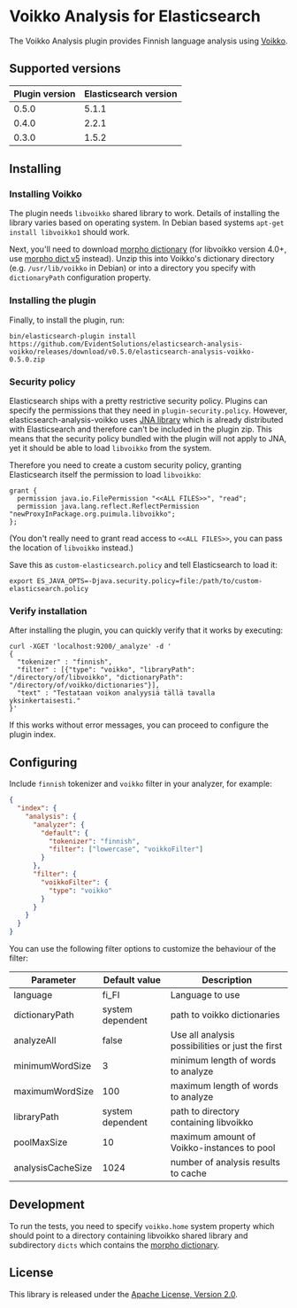 # Voikko Analysis for Elasticsearch

The Voikko Analysis plugin provides Finnish language analysis using [Voikko](http://voikko.puimula.org/).

## Supported versions

| Plugin version | Elasticsearch version |
| -------------- | ----------------------|
| 0.5.0          | 5.1.1                 |
| 0.4.0          | 2.2.1                 |
| 0.3.0          | 1.5.2                 |

## Installing

### Installing Voikko

The plugin needs `libvoikko` shared library to work. Details of installing the library varies
based on operating system. In Debian based systems `apt-get install libvoikko1` should work.

Next, you'll need to download [morpho dictionary](http://www.puimula.org/htp/testing/voikko-snapshot/dict-morpho.zip) 
(for libvoikko version 4.0+, use [morpho dict v5](http://www.puimula.org/htp/testing/voikko-snapshot-v5/dict-morpho.zip) 
instead).
Unzip this into Voikko's dictionary directory (e.g. `/usr/lib/voikko` in Debian) or into a directory you specify with
`dictionaryPath` configuration property.

### Installing the plugin

Finally, to install the plugin, run: 

```
bin/elasticsearch-plugin install https://github.com/EvidentSolutions/elasticsearch-analysis-voikko/releases/download/v0.5.0/elasticsearch-analysis-voikko-0.5.0.zip
```

### Security policy

Elasticsearch ships with a pretty restrictive security policy. Plugins can specify the permissions
that they need in `plugin-security.policy`. However, elasticsearch-analysis-voikko uses
[JNA library](https://github.com/java-native-access/jna) which is already distributed with Elasticsearch
and therefore can't be included in the plugin zip. This means that the security policy bundled with the
plugin will not apply to JNA, yet it should be able to load `libvoikko` from the system.

Therefore you need to create a custom security policy, granting Elasticsearch itself the permission
to load `libvoikko`:

```
grant {
  permission java.io.FilePermission "<<ALL FILES>>", "read";
  permission java.lang.reflect.ReflectPermission "newProxyInPackage.org.puimula.libvoikko";
};
```

(You don't really need to grant read access to `<<ALL FILES>>`, you can pass the location
of `libvoikko` instead.)

Save this as `custom-elasticsearch.policy` and tell Elasticsearch to load it:

```
export ES_JAVA_OPTS=-Djava.security.policy=file:/path/to/custom-elasticsearch.policy
```

### Verify installation

After installing the plugin, you can quickly verify that it works by executing:

```
curl -XGET 'localhost:9200/_analyze' -d '
{
  "tokenizer" : "finnish",
  "filter" : [{"type": "voikko", "libraryPath": "/directory/of/libvoikko", "dictionaryPath": "/directory/of/voikko/dictionaries"}],
  "text" : "Testataan voikon analyysiä tällä tavalla yksinkertaisesti."
}'
```

If this works without error messages, you can proceed to configure the plugin index.

## Configuring

Include `finnish` tokenizer and `voikko` filter in your analyzer, for example:

```json
{
  "index": {
    "analysis": {
      "analyzer": {
        "default": {
          "tokenizer": "finnish",
          "filter": ["lowercase", "voikkoFilter"]
        }
      },
      "filter": {
        "voikkoFilter": {
          "type": "voikko"
        }
      }
    }
  }
}
```

You can use the following filter options to customize the behaviour of the filter:

| Parameter         | Default value    | Description                                      |
|-------------------|------------------|--------------------------------------------------|
| language          | fi_FI            | Language to use                                  |
| dictionaryPath    | system dependent | path to voikko dictionaries                      |
| analyzeAll        | false            | Use all analysis possibilities or just the first |
| minimumWordSize   | 3                | minimum length of words to analyze               |
| maximumWordSize   | 100              | maximum length of words to analyze               |
| libraryPath       | system dependent | path to directory containing libvoikko           |
| poolMaxSize       | 10               | maximum amount of Voikko-instances to pool       |
| analysisCacheSize | 1024             | number of analysis results to cache              |

## Development

To run the tests, you need to specify `voikko.home` system property which should point to
a directory containing libvoikko shared library and subdirectory `dicts` which contains
the [morpho dictionary](http://www.puimula.org/htp/testing/voikko-snapshot/dict-morpho.zip).

## License

This library is released under the [Apache License, Version 2.0](http://apache.org/licenses/LICENSE-2.0).
